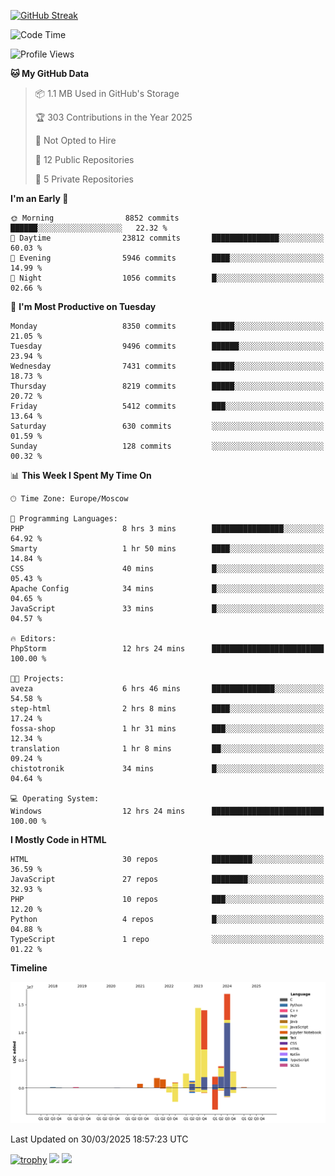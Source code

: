 [![GitHub Streak](https://github-readme-streak-stats.herokuapp.com/?user=yogik10)](https://git.io/streak-stats)
<!--START_SECTION:waka-->
![Code Time](http://img.shields.io/badge/Code%20Time-1%2C232%20hrs%2019%20mins-blue)

![Profile Views](http://img.shields.io/badge/Profile%20Views-1-blue)

**🐱 My GitHub Data** 

> 📦 1.1 MB Used in GitHub's Storage 
 > 
> 🏆 303 Contributions in the Year 2025
 > 
> 🚫 Not Opted to Hire
 > 
> 📜 12 Public Repositories 
 > 
> 🔑 5 Private Repositories 
 > 
**I'm an Early 🐤** 

```text
🌞 Morning                8852 commits        ██████░░░░░░░░░░░░░░░░░░░   22.32 % 
🌆 Daytime                23812 commits       ███████████████░░░░░░░░░░   60.03 % 
🌃 Evening                5946 commits        ████░░░░░░░░░░░░░░░░░░░░░   14.99 % 
🌙 Night                  1056 commits        █░░░░░░░░░░░░░░░░░░░░░░░░   02.66 % 
```
📅 **I'm Most Productive on Tuesday** 

```text
Monday                   8350 commits        █████░░░░░░░░░░░░░░░░░░░░   21.05 % 
Tuesday                  9496 commits        ██████░░░░░░░░░░░░░░░░░░░   23.94 % 
Wednesday                7431 commits        █████░░░░░░░░░░░░░░░░░░░░   18.73 % 
Thursday                 8219 commits        █████░░░░░░░░░░░░░░░░░░░░   20.72 % 
Friday                   5412 commits        ███░░░░░░░░░░░░░░░░░░░░░░   13.64 % 
Saturday                 630 commits         ░░░░░░░░░░░░░░░░░░░░░░░░░   01.59 % 
Sunday                   128 commits         ░░░░░░░░░░░░░░░░░░░░░░░░░   00.32 % 
```


📊 **This Week I Spent My Time On** 

```text
🕑︎ Time Zone: Europe/Moscow

💬 Programming Languages: 
PHP                      8 hrs 3 mins        ████████████████░░░░░░░░░   64.92 % 
Smarty                   1 hr 50 mins        ████░░░░░░░░░░░░░░░░░░░░░   14.84 % 
CSS                      40 mins             █░░░░░░░░░░░░░░░░░░░░░░░░   05.43 % 
Apache Config            34 mins             █░░░░░░░░░░░░░░░░░░░░░░░░   04.65 % 
JavaScript               33 mins             █░░░░░░░░░░░░░░░░░░░░░░░░   04.57 % 

🔥 Editors: 
PhpStorm                 12 hrs 24 mins      █████████████████████████   100.00 % 

🐱‍💻 Projects: 
aveza                    6 hrs 46 mins       ██████████████░░░░░░░░░░░   54.58 % 
step-html                2 hrs 8 mins        ████░░░░░░░░░░░░░░░░░░░░░   17.24 % 
fossa-shop               1 hr 31 mins        ███░░░░░░░░░░░░░░░░░░░░░░   12.34 % 
translation              1 hr 8 mins         ██░░░░░░░░░░░░░░░░░░░░░░░   09.24 % 
chistotronik             34 mins             █░░░░░░░░░░░░░░░░░░░░░░░░   04.64 % 

💻 Operating System: 
Windows                  12 hrs 24 mins      █████████████████████████   100.00 % 
```

**I Mostly Code in HTML** 

```text
HTML                     30 repos            █████████░░░░░░░░░░░░░░░░   36.59 % 
JavaScript               27 repos            ████████░░░░░░░░░░░░░░░░░   32.93 % 
PHP                      10 repos            ███░░░░░░░░░░░░░░░░░░░░░░   12.20 % 
Python                   4 repos             █░░░░░░░░░░░░░░░░░░░░░░░░   04.88 % 
TypeScript               1 repo              ░░░░░░░░░░░░░░░░░░░░░░░░░   01.22 % 
```



**Timeline**

![Lines of Code chart](https://raw.githubusercontent.com/Yogik10/Yogik10/main/assets/bar_graph.png)


 Last Updated on 30/03/2025 18:57:23 UTC
<!--END_SECTION:waka-->
[![trophy](https://github-profile-trophy.vercel.app/?username=yogik10)](https://github.com/ryo-ma/github-profile-trophy)
![](https://github-profile-summary-cards.vercel.app/api/cards/profile-details?username=yogik10&theme=solarized_dark)
![](https://github-profile-summary-cards.vercel.app/api/cards/most-commit-language?username=yogik10&theme=solarized_dark)


